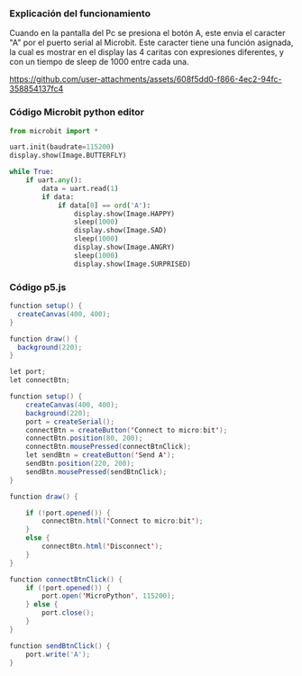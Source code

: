 ### Explicación del funcionamiento
Cuando en la pantalla del Pc se presiona el botón A, este envia el caracter "A" por el puerto serial al Microbit. Este caracter tiene una función asignada, la cual es mostrar en el display las 4 caritas con expresiones diferentes, y con un tiempo de sleep de 1000 entre cada una.

https://github.com/user-attachments/assets/608f5dd0-f866-4ec2-94fc-358854137fc4

### Código Microbit python editor
```python
from microbit import *

uart.init(baudrate=115200)
display.show(Image.BUTTERFLY)

while True:
    if uart.any():
        data = uart.read(1)
        if data:
            if data[0] == ord('A'):
                display.show(Image.HAPPY)
                sleep(1000)
                display.show(Image.SAD)
                sleep(1000)
                display.show(Image.ANGRY)
                sleep(1000)
                display.show(Image.SURPRISED)
```
### Código p5.js
```java
function setup() {
  createCanvas(400, 400);
}

function draw() {
  background(220);
}

let port;
let connectBtn;

function setup() {
    createCanvas(400, 400);
    background(220);
    port = createSerial();
    connectBtn = createButton('Connect to micro:bit');
    connectBtn.position(80, 200);
    connectBtn.mousePressed(connectBtnClick);
    let sendBtn = createButton('Send A');
    sendBtn.position(220, 200);
    sendBtn.mousePressed(sendBtnClick);
}

function draw() {

    if (!port.opened()) {
        connectBtn.html('Connect to micro:bit');
    }
    else {
        connectBtn.html('Disconnect');
    }
}

function connectBtnClick() {
    if (!port.opened()) {
        port.open('MicroPython', 115200);
    } else {
        port.close();
    }
}

function sendBtnClick() {
    port.write('A');
}
```
